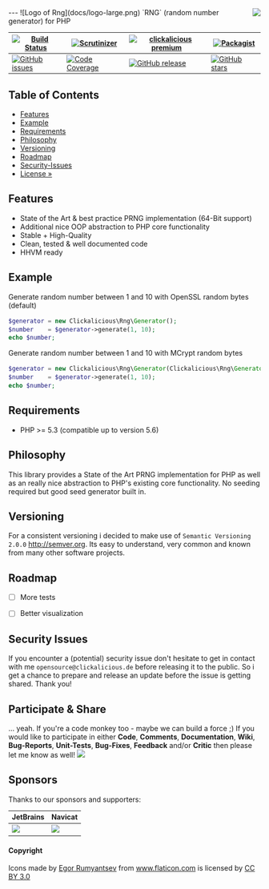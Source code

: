 <img src="https://avatars2.githubusercontent.com/u/514566?v=3&u=4615dfc4970d93dea5d3eaf996b7903ee6e24e20&s=140" align="right" />
---
![Logo of Rng](docs/logo-large.png)  
`RNG` (random number generator) for PHP  

| [![Build Status](https://travis-ci.org/clickalicious/Rng.svg?branch=master)](https://travis-ci.org/clickalicious/Rng) 	| [![Scrutinizer](https://img.shields.io/scrutinizer/g/clickalicious/Rng.svg)](https://scrutinizer-ci.com/g/clickalicious/Rng/) 	| [![clickalicious premium](https://img.shields.io/badge/clickalicious-premium-green.svg?style=flat)](https://www.clickalicious.de/) 	| [![Packagist](https://img.shields.io/packagist/l/clickalicious/Rng.svg?style=flat)](http://opensource.org/licenses/BSD-3-Clause) 	|
|---	|---	|---	|---	|
| [![GitHub issues](https://img.shields.io/github/issues/clickalicious/rng.svg?style=flat)](https://github.com/clickalicious/Rng/issues) 	| [![Code Coverage](https://scrutinizer-ci.com/g/clickalicious/Rng/badges/coverage.png?b=master)](https://scrutinizer-ci.com/g/clickalicious/Rng/?branch=master)  	| [![GitHub release](https://img.shields.io/github/release/clickalicious/Rng.svg?style=flat)](https://github.com/clickalicious/Rng/releases) 	| [![GitHub stars](https://img.shields.io/github/stars/clickalicious/rng.svg?style=flat)](https://github.com/clickalicious/Rng/stargazers)  	|


## Table of Contents

- [Features](#features)
- [Example](#example)
- [Requirements](#requirements)
- [Philosophy](#philosophy)
- [Versioning](#versioning)
- [Roadmap](#roadmap)
- [Security-Issues](#security-issues)  
- [License »](LICENSE)  
 

## Features

 - State of the Art & best practice PRNG implementation (64-Bit support)
 - Additional nice OOP abstraction to PHP core functionality
 - Stable + High-Quality
 - Clean, tested & well documented code
 - HHVM ready


## Example

Generate random number between 1 and 10 with OpenSSL random bytes (default)
```php
$generator = new Clickalicious\Rng\Generator();
$number    = $generator->generate(1, 10);
echo $number;
```

Generate random number between 1 and 10 with MCrypt random bytes
```php
$generator = new Clickalicious\Rng\Generator(Clickalicious\Rng\Generator::MODE_MCRYPT);
$number    = $generator->generate(1, 10);
echo $number;
```


## Requirements

 - PHP >= 5.3 (compatible up to version 5.6)


## Philosophy

This library provides a State of the Art PRNG implementation for PHP as well as an really nice abstraction to PHP's existing core functionality. No seeding required but good seed generator built in.


## Versioning

For a consistent versioning i decided to make use of `Semantic Versioning 2.0.0` http://semver.org. Its easy to understand, very common and known from many other software projects.


## Roadmap

- [ ] More tests
- [ ] Better visualization


## Security Issues

If you encounter a (potential) security issue don't hesitate to get in contact with me `opensource@clickalicious.de` before releasing it to the public. So i get a chance to prepare and release an update before the issue is getting shared. Thank you!


## Participate & Share

... yeah. If you're a code monkey too - maybe we can build a force ;) If you would like to participate in either **Code**, **Comments**, **Documentation**, **Wiki**, **Bug-Reports**, **Unit-Tests**, **Bug-Fixes**, **Feedback** and/or **Critic** then please let me know as well!
<a href="https://twitter.com/intent/tweet?hashtags=&original_referer=http%3A%2F%2Fgithub.com%2F&text=Rng%20-%20Random%20number%20generator%20for%20PHP%20%40phpfluesterer%20%23Rng%20%23php%20https%3A%2F%2Fgithub.com%2Fclickalicious%2FRng&tw_p=tweetbutton" target="_blank">
  <img src="http://jpillora.com/github-twitter-button/img/tweet.png"></img>
</a>

## Sponsors

Thanks to our sponsors and supporters:  

| JetBrains | Navicat |
|---|---|
| <a href="https://www.jetbrains.com/phpstorm/" title="PHP IDE :: JetBrains PhpStorm" target="_blank"><img src="https://www.jetbrains.com/phpstorm/documentation/docs/logo_phpstorm.png"></img></a> | <a href="http://www.navicat.com/" title="Navicat GUI - DB GUI-Admin-Tool for MySQL, MariaDB, SQL Server, SQLite, Oracle & PostgreSQL" target="_blank"><img src="http://upload.wikimedia.org/wikipedia/en/9/90/PremiumSoft_Navicat_Premium_Logo.png" height="55" /></a>  |

#### Copyright
<div>Icons made by <a href="http://www.flaticon.com/authors/egor-rumyantsev" title="Egor Rumyantsev">Egor Rumyantsev</a> from <a href="http://www.flaticon.com" title="Flaticon">www.flaticon.com</a>             is licensed by <a href="http://creativecommons.org/licenses/by/3.0/" title="Creative Commons BY 3.0">CC BY 3.0</a></div>
